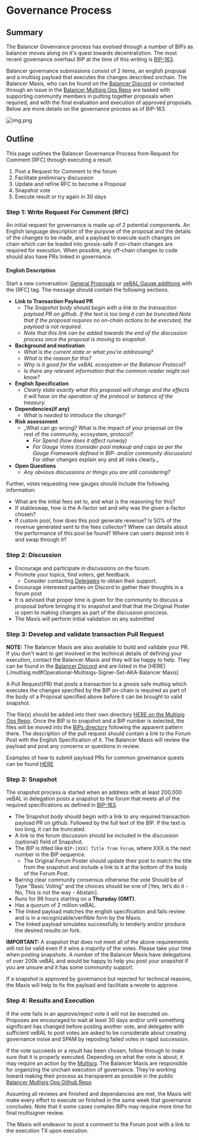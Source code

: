 # Governance Process

## Summary

The Balancer Govenrance process has evolved through a number of BIPs as balancer moves along on it's quest towards decentraliztion.  The most recent governance overhaul BIP at the time of this writing is [BIP-163](https://snapshot.org/#/balancer.eth/proposal/0xcd2cab0522b0e9a90ad40f93aca4505b17d60468224c22b69c4f9bd2bbd64e31).

Balancer governance submissions consist of 2 items, an english proposal and a multisig payload that executes the changes described onchain.  The Balancer Maxis, who can be found on the [Balancer Discord](https://discord.balancer.fi/) or contacted through an issue in the [Balancer Multisig Ops Repo](https://github.com/BalancerMaxis/multisig-ops/issues) are tasked with supporting community members in putting together proposals when required, and with the final evaluation and execution of approved proposals.  Below are more details on the governance process as of BIP-163.

![img.png](./images/govProcess.png)


## Outline
This page outlines the Balancer Governance Process from Request for Comment \[RFC\] through executing a result. 

1. Post a Request for Comment to the forum
2. Facilitate preliminary discussion
3. Update and refine RFC to become a Proposal
4. Snapshot vote
5. Execute result or try again in 30 days
### Step 1: Write Request For Comment \(RFC\)

An initial request for governance is made up of 2 potential components.  An English language description of the purpose of the proposal and the details of the changes to be made, and a payload to execute such changes on chain which can be loaded into gnosis-safe if on-chain changes are required for execution.  When possible, any off-chain changes to code should also have PRs linked in governance.

#### **English Description**
Start a new conversation:  [General Proposals](https://forum.balancer.fi/c/governance/7) or [veBAL Gauge additions](https://forum.balancer.fi/c/vebal/13) with the [RFC] tag. The message should contain the following sections.
* **Link to Transaction Payload PR**
  * _The Snapshot body should begin with a link to the transaction payload PR on github. If the text is too long it can be truncated.Note that if the proposal requires no on-chain actions to be executed, the payload is not required._
  * _Note that this link can be added towards the end of the discussion process once the proposal is moving to snapshot._ 
* **Background and motivation**
  * _What is the current state or what you're addressing?_  
  * _What is the reason for this?_
  * _Why is it good for the veBAL ecosystem or the Balancer Protocol?_  
  * _Is there any relevant information that the common reader might not know?_
* **English Specification**
  * _Clearly state exactly what this proposal will change and the effects it will have on the operation of the protocol or balance of the treasury._
* **Dependencies(if any)**
  * _What is needed to introduce the change?_
* **Risk assessment**
  * _What can go wrong? What is the impact of your proposal on the rest of the community, ecosystem, protocol?
    * _For Spend (how does it affect runway)_
    * _For Gauge Votes (consider pool makeup and caps as per the Gauge Framework defined in BIP- and/or community discussion)_
For other changes explain any and all risks clearly._
* **Open Questions**
  * _Any obvious discussions or things you are still considering?_

Further, votes requesting new gauges should include the following information:
* What are the initial fees set to, and what is the reasoning for this?
* If stableswap, how is the A-factor set and why was the given a-factor chosen?
* If custom pool, how does this pool generate revenue? Is 50% of the revenue generated sent to the fees collector? Where can details about the performance of this pool be found? Where can users deposit into it and swap through it?

### **Step 2: Discussion**

* Encourage and participate in discussions on the forum.
* Promote your topics, find voters, get feedback.
  * Consider contacting [Delegates](https://forum.balancer.fi/c/delegate-citadel/14) to obtain their support.
* Encourage interested parties on Discord to gather their thoughts in a forum post
* It is advised that proper time is given for the community to discuss a proposal before bringing it to snapshot and that that the Original Poster is open to making changes as part of the discussion proccess.
* The Maxis will perform initial validation on any submitted 

### **Step 3: Develop and validate transaction Pull Request**
**NOTE:** The Balancer Maxis are also available to build and validate your PR.  If you don't want to get involved in the techincal details of defining your execution, contact the Balancer Maxis and they will be happy to help.  They can be found in the [Balancer Discord](https://discord.balancer.fi) and are listed in the [HERE](./multisig.md#Operational-Multisigs-Signer-Set-AKA-Balancer Maxis)

A Pull Request(PR) that posts a transaction to a gnosis safe mutlsig which executes the changes specified by the BIP on-chain is required as part of the body of a Proposal specified above before it can be brought to valid snapshot.  

The file(s) should be added into their own directory [HERE on the Multisig Ops Repo](https://github.com/BalancerMaxis/multisig-ops/tree/main/BIPs/00proposed). Once the BIP is to snapshot and a BIP number is selected, the files will be moved into the [BIPs directory](https://github.com/BalancerMaxis/multisig-ops/tree/main/BIPs) following the apparent pattern there. The description of the pull request should contain a link to the Forum Post with the English Specification of it.  The Balancer Maxis will review the payload and post any concerns or questions in review.

Examples of how to submit payload PRs for common governance quests can be found [HERE](https://github.com/BalancerMaxis/multisig-ops/tree/main/BIPs/00examples)

### **Step 3: Snapshot**


The snapshot process is started when an address with at least 200,000 veBAL in delegation posts a snapshot to the forum that meets all of the required specifications as defined in [BIP-163](https://forum.balancer.fi/t/bip-163-restructure-governance-process-disband-governance-council/4244).

* The Snapshot body should begin with a link to any required transaction payload PR on github. Followed by the full text of the BIP. If the text is too long, it can be truncated.
* A link to the forum discussion should be included in the discussion (optional) field of Snapshot.
* The BIP is titled like `BIP-[XXX] Title from Forum`, where XXX is the next number in the BIP sequence.
  * The Original Forum Poster should update their post to match the title from the snapshot and include a link to it at the bottom of the body of the Forum Post.
* Barring clear community consensus otherwise the vote Should be of Type “Basic Voting” and the choices should be one of [Yes, let’s do it - No, This is not the way - Abstain].
* Runs for 96 hours starting on a **Thursday (GMT)**.
* Has a quorum of 2 million veBAL.
* The linked payload matches the english specification and fails review and is in a recognizable/verifible form by the Maxis.
* The linked payload simulates successfully in tenderly and/or produce the desired results on fork.

**IMPORTANT:** A snapshot that does not meet all of the above requirements will not be valid even if it wins a majority of the votes.  Please take your time when posting snapshots.  A number of the Balancer Maxis have delegations of over 200k veBAL and would be happy to help you post your snapshot if you are unsure and it has some community support.

If a snapshot is approved by governance but rejected for technical reasons, the Maxis will help to fix the payload and facilitate a revote to approve. 


### Step 4: Results and Execution

If the vote fails in an approve/reject vote it will not be executed on.  Proposes are encouraged to wait at least 30 days and/or until something significant has changed before posting another vote, and delegates with sufficient veBAL to post votes are asked to be considerate about creating governance noise and SPAM by reposting failed votes in rapid succession.

If the vote succeeds or a result has been chosen, follow through to make sure that it is properly executed. Depending on what the vote is about, it may require an action by the [Multisig](./multisig.md).  The Balancer Maxis are responsible for organizing the onchain execution of governance.  They're working toward making their process as transparent as possible in the public [Balancer Multisig Ops Github Repo](https://github.com/BalancerMaxis/multisig-ops)

Assuming all reviews are finished and dependancies are met, the Maxis will make every effort to execute on finished in the same week that governance concludes. Note that it some cases complex BIPs may require more time for final multisigner review.

The Maxis will endeavor to post a comment to the Forum post with a link to the execution TX upon execution.


